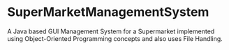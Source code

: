 # SuperMarketManagementSystem
A Java based GUI Management System for a Supermarket implemented using Object-Oriented Programming concepts and also uses File Handling.
